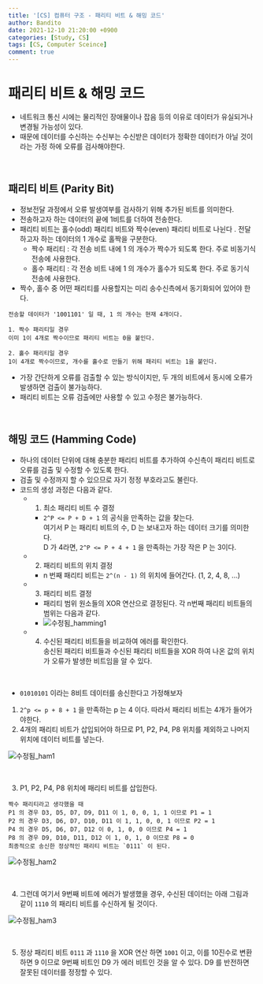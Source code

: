 ```yaml
---
title: '[CS] 컴퓨터 구조 - 패리티 비트 & 해밍 코드'
author: Bandito
date: 2021-12-10 21:20:00 +0900
categories: [Study, CS]
tags: [CS, Computer Sceince]
comment: true
---
```


# 패리티 비트 & 해밍 코드

+ 네트워크 통신 시에는 물리적인 장애물이나 잡음 등의 이유로 데이터가 유실되거나 변경될 가능성이 있다. 
+ 때문에 데이터를 수신하는 수신부는 수신받은 데이터가 정확한 데이터가 아닐 것이라는 가정 하에 오류를 검사해야한다.

<br>

## 패리티 비트 (Parity Bit)
+ 정보전달 과정에서 오류 발생여부를 검사하기 위해 추가된 비트를 의미한다.
+ 전송하고자 하는 데이터의 끝에 1비트를 더하여 전송한다.
+ 패리티 비트는 홀수(odd) 패리티 비트와 짝수(even) 패리티 비트로 나뉜다 . 전달하고자 하는 데이터의 1 개수로 홀짝을 구분한다.
    - 짝수 패리티 : 각 전송 비트 내에 1 의 개수가 짝수가 되도록 한다. 주로 비동기식 전송에 사용한다.
    - 홀수 패리티 : 각 전송 비트 내에 1 의 개수가 홀수가 되도록 한다. 주로 동기식 전송에 사용한다.
+ 짝수, 홀수 중 어떤 패리티를 사용할지는 미리 송수신측에서 동기화되어 있어야 한다.

```
전송할 데이터가 '1001101' 일 때, 1 의 개수는 현재 4개이다.

1. 짝수 패리티일 경우
이미 1이 4개로 짝수이므로 패리티 비트는 0을 붙인다.

2. 홀수 패리티일 경우
1이 4개로 짝수이므로, 개수를 홀수로 만들기 위해 패리티 비트는 1을 붙인다.
```

+ 가장 간단하게 오류를 검출할 수 있는 방식이지만, 두 개의 비트에서 동시에 오류가 발생하면 검출이 불가능하다.
+ 패리티 비트는 오류 검출에만 사용할 수 있고 수정은 불가능하다.

<br>

## 해밍 코드 (Hamming Code)
+ 하나의 데이터 단위에 대해 충분한 패리티 비트를 추가하여 수신측이 패리티 비트로 오류를 검출 및 수정할 수 있도록 한다.
+ 검출 및 수정까지 할 수 있으므로 자기 정정 부호라고도 불린다.
+ 코드의 생성 과정은 다음과 같다.
    - 1) 최소 패리티 비트 수 결정
        + `2^P <= P + D + 1` 의 공식을 만족하는 값을 찾는다.    
        여기서 P 는 패리티 비트의 수, D 는 보내고자 하는 데이터 크기를 의미한다.     
        D 가 4라면, `2^P <= P + 4 + 1` 을 만족하는 가장 작은 P 는 3이다.
    - 2) 패리티 비트의 위치 결정
        + n 번째 패리티 비트는 `2^(n - 1)` 의 위치에 들어간다. (1, 2, 4, 8, ...)
    - 3)  패리티 비트 결정
        + 패리티 범위 원소들의 XOR 연산으로 결정된다. 각 n번째 패리티 비트들의 범위는 다음과 같다.
        + ![수정됨_hamming1](https://user-images.githubusercontent.com/49611158/145570469-b5f644e8-4507-490c-96c5-e8f93d86d96f.jpg)
    - 4) 수신된 패리티 비트들을 비교하여 에러를 확인한다.     
    송신된 패리티 비트들과 수신된 패리티 비트들을 XOR 하여 나온 값의 위치가 오류가 발생한 비트임을 알 수 있다.    

<br>

+ `01010101` 이라는 8비트 데이터를 송신한다고 가정해보자

1. `2^p <= p + 8 + 1` 을 만족하는 p 는 4 이다. 따라서 패리티 비트는 4개가 들어가야한다.
2. 4개의 패리티 비트가 삽입되어야 하므로 P1, P2, P4, P8 위치를 제외하고 나머지 위치에 데이터 비트를 넣는다.    

![수정됨_ham1](https://user-images.githubusercontent.com/49611158/145572759-e69b92f6-218c-4d2f-8085-e53417153d97.jpg)    

<br>

3. P1, P2, P4, P8 위치에 패리티 비트를 삽입한다.
```
짝수 패리티라고 생각했을 때
P1 의 경우 D3, D5, D7, D9, D11 이 1, 0, 0, 1, 1 이므로 P1 = 1
P2 의 경우 D3, D6, D7, D10, D11 이 1, 1, 0, 0, 1 이므로 P2 = 1
P4 의 경우 D5, D6, D7, D12 이 0, 1, 0, 0 이므로 P4 = 1
P8 의 경우 D9, D10, D11, D12 이 1, 0, 1, 0 이므로 P8 = 0
최종적으로 송신한 정상적인 패리티 비트는 `0111` 이 된다.    
```    
![수정됨_ham2](https://user-images.githubusercontent.com/49611158/145573420-19b8091d-ca09-4157-a8a6-8c9b8076f956.jpg)     

<br>

4. 그런데 여기서 9번째 비트에 에러가 발생했을 경우, 수신된 데이터는 아래 그림과 같이 `1110` 의 패리티 비트를 수신하게 될 것이다.    
    
![수정됨_ham3](https://user-images.githubusercontent.com/49611158/145573551-24925683-e6d2-453e-827d-71be6a10988d.jpg)    

<br>

5. 정상 패리티 비트 `0111` 과 `1110` 을 XOR 연산 하면 `1001` 이고, 이를 10진수로 변환하면 9 이므로 9번째 비트인 D9 가 에러 비트인 것을 알 수 있다. D9 를 반전하면 잘못된 데이터를 정정할 수 있다.
